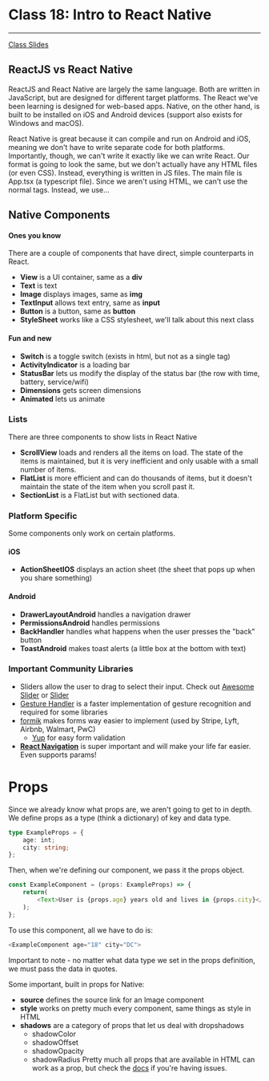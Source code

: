 # Class 18: Intro to React Native
---
[Class Slides](https://docs.google.com/presentation/d/17tA-LTxR3jgA5LY5VCOQTngFtDczuqfKCEluINNuEqc/edit?usp=sharing)

## ReactJS vs React Native

ReactJS and React Native are largely the same language. Both are written in JavaScript, but are designed for different target platforms. The React we've been learning is designed for web-based apps. Native, on the other hand, is built to be installed on iOS and Android devices (support also exists for Windows and macOS).

React Native is great because it can compile and run on Android and iOS, meaning we don't have to write separate code for both platforms. Importantly, though, we can't write it exactly like we can write React. Our format is going to look the same, but we don't actually have any HTML files (or even CSS). Instead, everything is written in JS files. The main file is App.tsx (a typescript file). Since we aren't using HTML, we can't use the normal tags. Instead, we use...

## Native Components
#### Ones you know
There are a couple of components that have direct, simple counterparts in React.
- **View** is a UI container, same as a **div**
- **Text** is text
- **Image** displays images, same as **img**
- **TextInput** allows text entry, same as **input**
- **Button** is a button, same as **button**
- **StyleSheet** works like a CSS stylesheet, we'll talk about this next class

#### Fun and new
- **Switch** is a toggle switch (exists in html, but not as a single tag)
- **ActivityIndicator** is a loading bar
- **StatusBar** lets us modify the display of the status bar (the row with time, battery, service/wifi)
- **Dimensions** gets screen dimensions
- **Animated** lets us animate 

### Lists
There are three components to show lists in React Native
- **ScrollView** loads and renders all the items on load. The state of the items is maintained, but it is very inefficient and only usable with a small number of items.
- **FlatList** is more efficient and can do thousands of items, but it doesn't maintain the state of the item when you scroll past it.
- **SectionList** is a FlatList but with sectioned data.

### Platform Specific
Some components only work on certain platforms.
#### iOS
- **ActionSheetIOS** displays an action sheet (the sheet that pops up when you share something)
#### Android
- **DrawerLayoutAndroid** handles a navigation drawer
- **PermissionsAndroid** handles permissions
- **BackHandler** handles what happens when the user presses the "back" button
- **ToastAndroid** makes toast alerts (a little box at the bottom with text)

### Important Community Libraries
 - Sliders allow the user to drag to select their input. Check out [Awesome Slider](https://github.com/alantoa/react-native-awesome-slider?tab=readme-ov-file) or [Slider](https://github.com/Sharcoux/slider)
 - [Gesture Handler](https://github.com/software-mansion/react-native-gesture-handler) is a faster implementation of gesture recognition and required for some libraries
 - [formik](https://github.com/jaredpalmer/formik) makes forms way easier to implement (used by Stripe, Lyft, Airbnb, Walmart, PwC)
	 - [Yup](https://www.npmjs.com/package/yup) for easy form validation
 - **[React Navigation](https://reactnavigation.org/)** is super important and will make your life far easier. Even supports params!


# Props
Since we already know what props are, we aren't going to get to in depth. We define props as a type (think a dictionary) of key and data type. 
```ts
type ExampleProps = {
	age: int;
	city: string;
};
```
Then, when we're defining our component, we pass it the props object.
```ts
const ExampleComponent = (props: ExampleProps) => {
	return(
		<Text>User is {props.age} years old and lives in {props.city}</Text>
	);
};
```
To use this component, all we have to do is:
```ts
<ExampleComponent age="18" city="DC">
```
Important to note - no matter what data type we set in the props definition, we must pass the data in quotes.

Some important, built in props for Native:
 - **source** defines the source link for an Image component
 - **style** works on pretty much every component, same things as style in HTML
 - **shadows** are a category of props that let us deal with dropshadows
	 - shadowColor
	 - shadowOffset
	 - shadowOpacity
	 - shadowRadius
Pretty much all props that are available in HTML can work as a prop, but check the [docs](https://reactnative.dev/docs/image-style-props) if you're having issues.